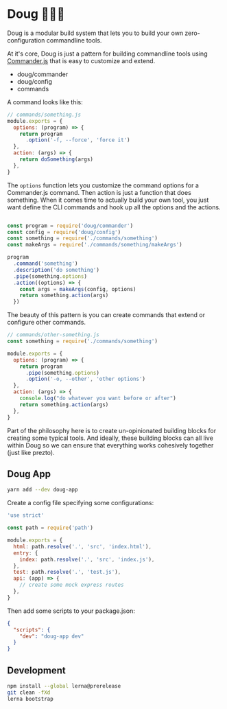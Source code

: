 # Doug 🔨🔨🔨

Doug is a modular build system that lets you to build your own zero-configuration commandline tools.

At it's core, Doug is just a pattern for building commandline tools using [Commander.js](https://github.com/tj/commander.js) that is easy to customize and extend.


- doug/commander
- doug/config
- commands



A command looks like this:

```js
// commands/something.js
module.exports = {
  options: (program) => {
    return program
      .option('-f, --force', 'force it')
  },
  action: (args) => {
    return doSomething(args)
  },
}
```

The `options` function lets you customize the command options for a Commander.js command. Then action is just a function that does something. When it comes time to actually build your own tool, you just want define the CLI commands and hook up all the options and the actions.

```js

const program = require('doug/commander')
const config = require('doug/config')
const something = require('./commands/something')
const makeArgs = require('./commands/something/makeArgs')

program
  .command('something')
  .description('do something')
  .pipe(something.options)
  .action((options) => {
    const args = makeArgs(config, options)
    return something.action(args)
  })
```

The beauty of this pattern is you can create commands that extend or configure other commands.

```js
// commands/other-something.js
const something = require('./commands/something')

module.exports = {
  options: (program) => {
    return program
      .pipe(something.options)
      .option('-o, --other', 'other options')
  },
  action: (args) => {
    console.log("do whatever you want before or after")
    return something.action(args)
  },
}
```

Part of the philosophy here is to create un-opinionated building blocks for creating some typical tools. And ideally, these building blocks can all live within Doug so we can ensure that everything works cohesively together (just like prezto).

## Doug App

```sh
yarn add --dev doug-app
```

Create a config file specifying some configurations:

```js
'use strict'

const path = require('path')

module.exports = {
  html: path.resolve('.', 'src', 'index.html'),
  entry: {
    index: path.resolve('.', 'src', 'index.js'),
  },
  test: path.resolve('.', 'test.js'),
  api: (app) => {
    // create some mock express routes
  },
}
```

Then add some scripts to your package.json:

```json
{
  "scripts": {
    "dev": "doug-app dev"
  }
}
```


## Development

```sh
npm install --global lerna@prerelease
git clean -fXd
lerna bootstrap
```
